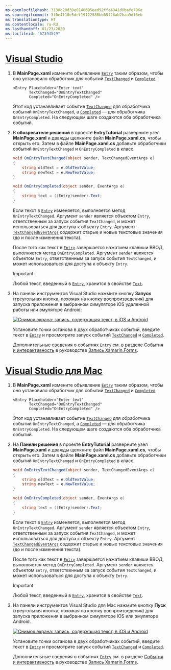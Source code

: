 ```yaml
---
ms.openlocfilehash: 3130c20d39e0140695eed92ffa4941d6bafe796e
ms.sourcegitcommit: 3f0e4f10e5def19122588bb05f26ab2baa9df6eb
ms.translationtype: HT
ms.contentlocale: ru-RU
ms.lasthandoff: 01/23/2020
ms.locfileid: "67394549"
---
```

# <a name="visual-studiotabvswin"></a>[Visual Studio](#tab/vswin)

1. В **MainPage.xaml** измените объявление [`Entry`](xref:Xamarin.Forms.Entry) таким образом, чтобы оно установило обработчик для событий [`TextChanged`](xref:Xamarin.Forms.Entry.TextChanged) и [`Completed`](xref:Xamarin.Forms.Entry.Completed).

    ```xaml
    <Entry Placeholder="Enter text"
           TextChanged="OnEntryTextChanged"
           Completed="OnEntryCompleted" />
    ```

    Этот код устанавливает событие [`TextChanged`](xref:Xamarin.Forms.Entry.TextChanged) для обработчика событий `OnEntryTextChanged`, а [`Completed`](xref:Xamarin.Forms.Entry.Completed) — для обработчика `OnEntryCompleted`. На следующем шаге создаются оба обработчика событий.

1. В **обозревателе решений** в проекте **EntryTutorial** разверните узел **MainPage.xaml** и дважды щелкните файл **MainPage.xaml.cs**, чтобы открыть его. Затем в файле **MainPage.xaml.cs** добавьте обработчики событий `OnEntryTextChanged` и `OnEntryCompleted` в класс.

    ```csharp
    void OnEntryTextChanged(object sender, TextChangedEventArgs e)
    {
        string oldText = e.OldTextValue;
        string newText = e.NewTextValue;
    }

    void OnEntryCompleted(object sender, EventArgs e)
    {
        string text = ((Entry)sender).Text;
    }
    ```

    Если текст в [`Entry`](xref:Xamarin.Forms.Entry) изменяется, выполняется метод `OnEntryTextChanged`. Аргумент `sender` является объектом `Entry`, ответственным за запуск события `TextChanged`, и может использоваться для доступа к объекту `Entry`. Аргумент [`TextChangedEventArgs`](xref:Xamarin.Forms.TextChangedEventArgs) содержит старые и новые текстовые значения (до и после изменения текста).

    После того как текст в [`Entry`](xref:Xamarin.Forms.Entry) завершается нажатием клавиши ВВОД, выполняется метод `OnEntryCompleted`. Аргумент `sender` является объектом `Entry`, ответственным за запуск события `TextChanged`, и может использоваться для доступа к объекту `Entry`.

    > [!IMPORTANT]
    > Любой текст, введенный в [`Entry`](xref:Xamarin.Forms.Entry), хранится в свойстве [`Text`](xref:Xamarin.Forms.Entry.Text).

1. На панели инструментов Visual Studio нажмите кнопку **Запуск** (треугольная кнопка, похожая на кнопку воспроизведения) для запуска приложения в выбранном симуляторе iOS удаленной работы или эмуляторе Android:

    [![Снимок экрана: запись, содержащая текст, в iOS и Android](../images/text-changes.png "Запись с текстом")](../images/text-changes-large.png#lightbox "Запись с текстом")

    Установите точки останова в двух обработчиках событий, введите текст в [`Entry`](xref:Xamarin.Forms.Entry) и просмотрите запуск событий [`TextChanged`](xref:Xamarin.Forms.Entry.TextChanged) и [`Completed`](xref:Xamarin.Forms.Entry.Completed).

    Дополнительные сведения о событиях [`Entry`](xref:Xamarin.Forms.Entry) см. в разделе [События и интерактивность](~/xamarin-forms/user-interface/text/entry.md#events-and-interactivity) в руководстве [Запись Xamarin.Forms](~/xamarin-forms/user-interface/text/entry.md).

# <a name="visual-studio-for-mactabvsmac"></a>[Visual Studio для Mac](#tab/vsmac)

1. В **MainPage.xaml** измените объявление [`Entry`](xref:Xamarin.Forms.Entry) таким образом, чтобы оно установило обработчик для событий [`TextChanged`](xref:Xamarin.Forms.Entry.TextChanged) и [`Completed`](xref:Xamarin.Forms.Entry.Completed).

    ```xaml
    <Entry Placeholder="Enter text"
           TextChanged="OnEntryTextChanged"
           Completed="OnEntryCompleted" />
    ```

    Этот код устанавливает событие [`TextChanged`](xref:Xamarin.Forms.Entry.TextChanged) для обработчика событий `OnEntryTextChanged`, а [`Completed`](xref:Xamarin.Forms.Entry.Completed) — для обработчика `OnEntryCompleted`. На следующем шаге создаются оба обработчика событий.

1. На **Панели решения** в проекте **EntryTutorial** разверните узел **MainPage.xaml** и дважды щелкните файл **MainPage.xaml.cs**, чтобы открыть его. Затем в файле **MainPage.xaml.cs** добавьте обработчики событий `OnEntryTextChanged` и `OnEntryCompleted` в класс.

    ```csharp
    void OnEntryTextChanged(object sender, TextChangedEventArgs e)
    {
        string oldText = e.OldTextValue;
        string newText = e.NewTextValue;
    }

    void OnEntryCompleted(object sender, EventArgs e)
    {
        string text = ((Entry)sender).Text;
    }
    ```

    Если текст в [`Entry`](xref:Xamarin.Forms.Entry) изменяется, выполняется метод `OnEntryTextChanged`. Аргумент `sender` является объектом `Entry`, ответственным за запуск события `TextChanged`, и может использоваться для доступа к объекту `Entry`. Аргумент [`TextChangedEventArgs`](xref:Xamarin.Forms.TextChangedEventArgs) содержит старые и новые текстовые значения (до и после изменения текста).

    После того как текст в [`Entry`](xref:Xamarin.Forms.Entry) завершается нажатием клавиши ВВОД, выполняется метод `OnEntryCompleted`. Аргумент `sender` является объектом `Entry`, ответственным за запуск события `TextChanged`, и может использоваться для доступа к объекту `Entry`.

    > [!IMPORTANT]
    > Любой текст, введенный в [`Entry`](xref:Xamarin.Forms.Entry), хранится в свойстве [`Text`](xref:Xamarin.Forms.Entry.Text).

1. На панели инструментов Visual Studio для Mac нажмите кнопку **Пуск** (треугольная кнопка, похожая на кнопку воспроизведения) для запуска приложения в выбранном симуляторе iOS или эмуляторе Android.

    [![Снимок экрана: запись, содержащая текст, в iOS и Android](../images/text-changes.png "Запись с текстом")](../images/text-changes-large.png#lightbox "Запись с текстом")

    Установите точки останова в двух обработчиках событий, введите текст в [`Entry`](xref:Xamarin.Forms.Entry) и просмотрите запуск событий [`TextChanged`](xref:Xamarin.Forms.Entry.TextChanged) и [`Completed`](xref:Xamarin.Forms.Entry.Completed).

    Дополнительные сведения о событиях [`Entry`](xref:Xamarin.Forms.Entry) см. в разделе [События и интерактивность](~/xamarin-forms/user-interface/text/entry.md#events-and-interactivity) в руководстве [Запись Xamarin.Forms](~/xamarin-forms/user-interface/text/entry.md).
